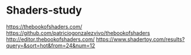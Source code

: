 # Shaders-study

https://thebookofshaders.com/
https://github.com/patriciogonzalezvivo/thebookofshaders
http://editor.thebookofshaders.com/
https://www.shadertoy.com/results?query=&sort=hot&from=24&num=12
